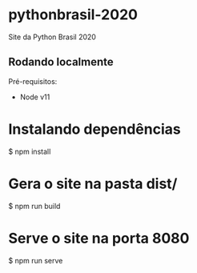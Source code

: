 # pythonbrasil-2020
Site da Python Brasil 2020


## Rodando localmente
Pré-requisitos:
- Node v11

# Instalando dependências
$ npm install

# Gera o site na pasta dist/
$ npm run build

# Serve o site na porta 8080
$ npm run serve
```
